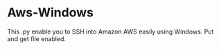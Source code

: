 # Aws-Windows

This .py enable you to SSH into Amazon AWS easily using Windows. Put and get file enabled. 
